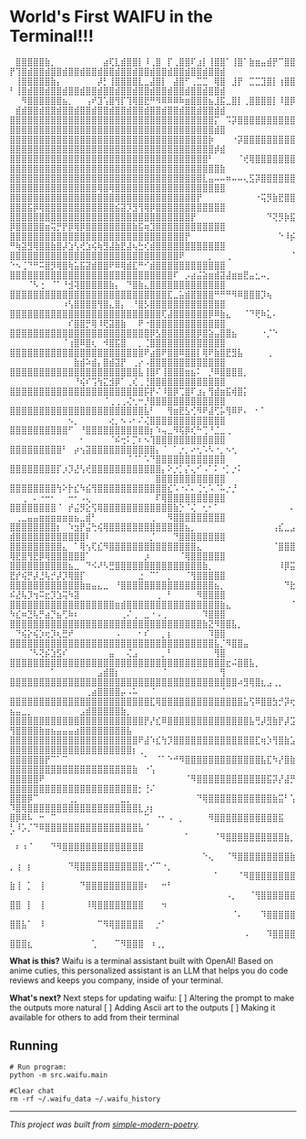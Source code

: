 # World's First WAIFU in the Terminal!!!

⠀⣿⣿⣿⣿⣿⣷⡀⠀⠀⠀⠀⠀⠀⠀⠀⣴⢏⣇⣾⣿⣿⡇⠸⢀⣿⠀⡏⢀⣿⣿⠏⣰⡇⢸⣿⣿⠁⢸⣿⠁⣷⣶⣤⣾⡟⠉⣿⣿⡟⢹⣿⣾⣿⣿⣾⣿⣿⣾⣿⣿⣾⣿⣿⣾⣿⣿⣾⣿⣿⣾⣿⣿⣾⣿⣿⣾⣿⣿⣾⣿⣿⣾⣿⣿⣾⠀⠀⠀⠀⠀⠀
⠀⢸⣿⣿⣿⣿⣿⣷⡄⠀⠀⠀⠀⠀⠀⡼⡃⢸⣿⣿⣿⣿⣇⣀⣼⣿⡇⠀⣼⣿⠋⢀⣉⣉⠀⢿⣿⠀⣸⡟⠀⣉⣉⣹⣿⡇⢰⣿⣿⠃⢸⣿⣾⣿⣿⣾⣿⣿⣾⣿⣿⣾⣿⣿⣾⣿⣿⣾⣿⣿⣾⣿⣿⣾⣿⣿⣾⣿⣿⣾⣿⣿⣾⣿⣿⣾⠀⠀⠀⠀⠀
⠀⠀⠻⣿⣿⣿⣿⣿⣿⣦⡀⠀⠀⢠⠞⣹⢡⣿⢻⡏⢹⢿⣿⣟⠛⠻⠿⠿⠿⠷⣶⣿⣿⣿⣦⣸⣯⣀⣿⡇⢀⣿⣿⣿⣿⡇⠸⣿⡿⠀⣾⣾⣿⣿⣾⣿⣿⣾⣿⣿⣾⣿⣿⣾⣿⣿⣾⣿⣿⣾⣿⣿⣾⣿⣿⣾⣿⣿⣾⣿⣿⣾⣿⣿⣾⣾⠀⠀⠀⠀
⣿⣿⣿⣿⣿⣿⣿⣿⣿⣿⣿⣿⣿⣿⣿⣿⣿⣿⣿⣿⣿⣿⣿⣿⣿⣿⣿⣿⣿⣿⣿⣿⣿⣿⣿⡍⠀⠩⡽⣿⣿⣿⣿⣿⣿⣿⣿⣿⣿⣿⣿⣿⣿⣿⣿⣿⣿⣿⣿⣿⣿⣿⣿⣿⣿⣿⣿⣿⣿⣿⣿⣿⣿⣿⣿⣿⣿⣿⣿⣿⣿⣿⣿⣿⣾⣿⠀
⣿⣿⣿⣿⣿⣿⣿⣿⣿⣿⣿⣿⣿⣿⣿⣿⣿⣿⣿⣿⣿⣿⣿⣿⣿⣿⣿⣿⣿⣿⣿⣿⣿⣿⡷⠀⠀⠀⠐⡽⣿⣿⣿⣿⣿⣿⣿⣿⣿⣿⣿⣿⣿⣿⣿⣿⣿⣿⣿⣿⣿⣿⣿⣿⣿⣿⣿⣿⣿⣿⣿⣿⣿⣿⣿⣿⣿⣿⣿⣿⣿⣿⣿⣿⡾⣾
⣿⣿⣿⣿⣿⣿⣿⣿⣿⣿⣿⣿⣿⣿⣿⣿⣿⣿⣿⣿⣿⣿⣿⣿⣿⣿⣿⣿⣿⣿⣿⣿⣿⣿⠃⠀⠀⠀⠀⠈⢞⢿⣿⣿⣿⣿⣿⣿⣿⣿⣿⣿⣿⣿⣿⣿⣿⣿⣿⣿⣿⣿⣿⣿⣿⣿⣿⣿⣿⣿⣿⣿⣿⣿⣿⣿⣿⣿⣿⣿⣿⣿⣿⣿⣿⣷
⣿⣿⣿⣿⣿⣿⣿⣿⣿⣿⣿⣿⣿⣿⣿⣿⣿⣿⣿⣿⣿⣿⣿⣿⣿⣿⣿⣿⣿⣿⣿⣿⣿⣇⣤⠤⠤⠶⠤⠤⢄⣫⡽⣿⣿⣿⣿⣿⣿⣿⣿⣿⣿⣿⣿⣿⣿⣿⣿⣿⣿⣿⣿⣿⢿⣿⢿⣿⣿⣿⣿⣿⣿⣿⣿⣿⣿⣿⣿⣿⣿⣿⣿⣿⣿⣿
⣿⣿⣿⣿⣿⣿⣿⣿⣿⣿⣿⣿⣿⣿⣿⣿⣿⣿⣿⣿⣿⣿⣿⣿⣿⣿⣿⣿⣿⣿⣿⣿⡟⠀⠀⠀⠀⠀⠀⠀⠀⠀⠐⢭⡻⣷⣟⣿⣿⣿⣿⣿⣯⡿⢿⣿⣿⣿⣿⣿⣿⣿⣿⣿⣿⣿⣿⣮⣽⡹⣻⢻⢿⡿⣿⣿⣿⣿⣿⣿⣿⣿⣿⣿⣿⣿
⣿⣿⣿⣿⣿⣿⣿⣿⣿⣿⣿⣿⣿⣿⣿⣿⣿⣿⣿⣿⣿⣿⣿⣿⣿⣿⣿⣿⣿⣿⣿⡟⠀⠀⠀⠀⠀⠀⠀⠀⠀⠀⠀⠀⠙⢝⡻⡷⣯⡿⣿⣿⣿⣿⣿⣶⢭⡛⡟⡿⢿⡿⣿⣿⣿⣿⣿⣿⣿⣿⣷⣯⢶⣹⣿⣿⣿⣿⣿⣿⣿⣿⣿⣿⣿⣿
⣿⣿⣿⣿⣿⣿⣿⣿⣿⣿⣿⣿⣿⣿⣿⣿⣿⣿⣿⣿⣿⣿⣿⣿⣿⣿⣿⣿⣿⣿⡟⠀⠀⠀⠀⠀⠀⠀⠀⠀⠀⠀⠀⠀⠀⠀⠑⠸⡮⠛⢷⣽⣻⢿⣿⣿⣷⣿⡼⣱⢣⢞⣱⢮⢷⣻⣼⣷⣟⣼⢦⣓⢎⣾⣿⣿⣿⣿⣿⣿⣿⣿⣿⣿⣿⣿
⣿⣿⣿⣿⣿⣿⣿⣿⣿⣿⣿⣿⣿⣿⣿⣿⣿⣿⣿⣿⣿⣿⣿⣿⣿⣿⣿⣿⣿⠟⠀⠀⠀⠀⡀⠀⠀⢀⠀⠀⠀⠀⠀⠀⠀⠀⠀⠀⠈⠑⠢⢈⠙⠛⠭⣿⡻⢿⣿⢷⣥⣯⣽⣾⣿⣿⠟⠿⢿⣾⣏⠛⠊⣾⣿⣿⣿⣿⣿⣿⣿⣿⣿⣿⣿⣿
⣿⣿⣿⣿⣿⣿⣿⣿⣿⣿⣿⣿⣿⣿⣿⣿⣿⣿⣿⣿⣿⣿⣿⣿⣿⣿⣿⣿⠏⠀⡠⣴⣬⣵⣶⣾⣽⣼⣶⣶⣟⣤⣂⠤⡀⠀⠀⠀⠀⠀⠀⠀⠈⠣⢐⠀⠈⠁⠘⣺⢽⣿⣿⣿⣿⣿⣷⡄⠀⠙⣿⣷⣄⣿⣿⣿⣿⣿⣿⣿⣿⣿⣿⣿⣿⣿
⣿⣿⣿⣿⣿⣿⣿⣿⣿⣿⣿⣿⣿⣿⣿⣿⣿⣿⣿⣿⣿⣿⣿⣿⣿⣿⣿⣏⣀⣥⣾⣿⣿⣿⣿⠛⠛⠛⠻⠿⣿⣿⣿⡹⢦⠀⠀⠀⠀⠀⠀⠀⠀⠀⠀⠀⠀⠀⠰⢣⣿⣿⣿⣿⢻⣿⣄⣿⡄⠀⠘⣿⡣⣿⣿⣿⣿⣿⣿⣿⣿⣿⣿⣿⣿⣿
⣿⣿⣿⣿⣿⣿⣿⣿⣿⣿⣿⣿⣿⣿⣿⣿⣿⣿⣿⣿⣿⣿⣿⣿⣿⣿⢏⣼⣿⣿⣿⣿⣿⣿⡿⠿⣷⣄⠀⠀⠈⠙⢟⠷⣅⠄⠀⠀⠀⠀⠀⠀⠀⠀⠀⠀⠀⠀⠀⠎⣿⣿⡛⢿⠸⢟⣽⣿⣷⠀⠀⠟⠐⣿⣿⣿⣿⣿⣿⣿⣿⣿⣿⣿⣿⣿
⣿⣿⣿⣿⣿⣿⣿⣿⣿⣿⣿⣿⣿⣿⣿⣿⣿⣿⣿⣿⣿⣿⣿⣿⡿⣣⣿⣿⣿⣿⣿⣿⡿⣿⣵⣤⣿⣿⣦⠀⠀⠀⠀⠐⡈⠑⠀⠀⠀⠀⠀⠀⠀⠀⠀⠀⠀⠀⠈⢰⣿⠿⣿⢆⠀⠺⣿⣯⣿⠀⠀⡀⢈⣿⣿⣿⣿⣿⣿⣿⣿⣿⣿⣿⣿⣿
⣿⣿⣿⣿⣿⣿⣿⣿⣿⣿⣿⣿⣿⣿⣿⣿⣿⣿⣿⣿⣿⣿⣿⠟⣴⣿⠟⣿⣿⠿⣿⣿⡇⢿⠟⣷⣿⣟⣻⣧⠀⠀⠀⠀⢀⠀⠀⠀⠀⠀⠀⠀⠀⠀⠀⠀⠀⠀⠀⠀⣷⣾⠵⣾⡄⣿⣾⣽⡟⠀⢀⡔⠠⣿⣿⣿⣿⣿⣿⣿⣿⣿⣿⣿⣿⣿
⣿⣿⣿⣿⣿⣿⣿⣿⣿⣿⣿⣿⣿⣿⣿⣿⣿⣿⣿⣿⣿⣿⣧⢸⣿⠏⢸⣿⣿⣿⣶⣦⠅⠀⡘⠿⣿⣿⣿⣿⡀⠀⠀⠀⠀⠀⠀⠀⠀⠀⠀⠀⠀⠀⠀⠀⠀⠀⠀⠀⠘⢮⠎⢩⢳⣍⣺⡿⠁⢀⢎⢀⢘⣿⣿⣿⣿⣿⣿⣿⣿⣿⣿⣿⣿⣿
⣿⣿⣿⣿⣿⣿⣿⣿⣿⣿⣿⣿⣿⣿⣿⣿⣿⣿⣿⣿⣿⣿⣿⡯⡟⠌⠸⣿⡿⢉⣿⠏⣰⡄⢻⣾⣶⣯⢾⣿⡅⠀⠀⠀⠀⠀⠀⠀⠀⠀⠀⠀⠀⠀⠀⠀⠀⠀⠀⠀⠀⠀⠀⠀⠀⠈⢀⢀⢀⢌⢂⠒⡘⣿⣿⣿⣿⣿⣿⣿⣿⣿⣿⣿⣿⣿
⣿⣿⣿⣿⣿⣿⣿⣿⣿⣿⣿⣿⣿⣿⣿⣿⣿⣿⣿⣿⣿⣿⣿⣧⠃⠀⠀⢻⣶⣟⣣⢊⠻⠟⣼⢋⡥⢻⠿⠟⠄⠀⠂⠁⠀⠀⠀⠀⠀⠀⠀⠀⠀⠀⠀⠀⠀⠀⠀⠢⡀⠀⠀⠀⠀⠀⢔⡀⠢⠠⠂⠌⢌⣿⣿⣿⣿⣿⣿⣿⣿⣿⣿⣿⣿⣿
⣿⣿⣿⣿⣿⣿⣿⣿⣿⣿⠋⠀⠘⣿⣿⣿⣿⣿⣿⣿⣿⣿⣿⣿⡆⠱⢤⣀⠻⢯⡿⢎⠓⢉⠘⣈⣀⢀⠀⠀⠀⠀⠀⠀⠀⠀⠀⠀⠀⠀⠀⠀⠀⠀⠀⠀⠀⠀⠀⠀⠀⠂⠀⠀⠀⠀⠈⠮⢒⠅⡉⠆⠢⢹⣿⣿⣿⣿⣿⣿⣿⣿⣿⣿⣿⣿
⣿⣿⣿⣿⣿⣿⣿⣿⣿⠃⠀⡴⢢⣽⣿⣿⣿⣿⣿⣿⣿⣿⣿⣿⣿⡄⠈⠀⠁⡐⡀⠔⢂⠡⠣⠐⡀⠢⢂⠀⠀⠀⠀⠀⠀⠀⠀⠀⠀⠀⠀⠀⠀⠀⠀⠀⠀⠀⠀⠀⠀⠀⠀⠀⠀⠀⠀⠀⠀⠈⠈⠁⠡⠙⣿⣿⣿⣿⣿⣿⣿⣿⣿⣿⣿⣿
⣿⣿⣿⣿⣿⣿⣿⣿⡏⡰⡹⣜⢣⢞⣿⣿⣿⣿⣿⣿⣿⣿⣿⣿⣿⣿⡄⠕⡐⡁⡌⢄⠊⠠⠁⠅⠐⡁⡐⠅⠀⠀⠀⠀⠀⠀⠀⠀⠀⠀⠀⠀⠀⠀⠀⠀⠀⠀⠀⠀⠀⠀⠀⠀⠀⠀⠀⠀⠀⠀⠀⠀⠀⠀⣿⣿⣿⣿⣿⣿⣿⣿⣿⣿⣿⣿
⣿⣿⣿⣿⣿⣿⣿⣿⢳⠕⡗⣎⠳⣮⢻⣿⣿⣿⣿⣿⣿⣿⣿⣿⣿⣿⣿⣎⠡⠐⠌⠄⢈⢂⠡⠈⠥⡐⡘⠀⠀⠀⠀⠀⠀⠀⠀⠀⠀⠀⠀⢀⠀⠄⠐⠒⠂⠀⠀⠒⠂⠠⢄⠀⠀⠀⠀⠀⠀⠀⠀⠀⠀⠀⠏⢿⣿⣿⣿⣿⣿⣿⣿⣿⣿⣿
⣿⣿⣿⣿⣿⣿⣿⣿⠈⠀⡞⣬⡻⣕⢫⢿⣿⣿⣿⣿⣿⣿⣿⣿⣿⣿⣿⣿⣷⡑⠈⢌⠀⢂⠂⠁⠀⠀⠀⠀⠀⠀⠀⠀⠀⠀⠀⠀⠄⠀⢀⣀⣤⣤⣶⣶⣶⣶⣶⣶⣦⣀⣾⠃⠀⠀⠀⠀⠀⠀⠀⠀⠀⢀⠀⠀⠻⣿⣿⣿⣿⣿⣿⣿⣿⣿
⣿⣿⣿⣿⣿⣿⣿⣿⡆⠀⠱⣲⡟⣬⢓⢮⢿⣿⣿⣿⣿⣿⣿⣿⣿⣿⣿⣿⣿⣿⣦⡀⠀⠀⠀⠀⠀⠀⠀⠀⠀⠀⠀⠀⠀⢠⣎⣀⣠⣾⣿⣿⣿⣿⣿⣿⣿⣿⣿⣿⣿⣿⠇⠀⠀⠀⠀⠀⠀⠀⠀⠀⠀⡈⠀⠀⠀⠙⣿⣿⣿⣿⣿⣿⣿⣿
⣿⣿⣿⣿⣿⣿⣿⣿⣿⣄⠀⠁⢿⢢⢏⣎⠻⣿⣿⣿⣿⣿⣿⣿⣿⣿⣿⣿⣿⣿⣿⣿⣄⠀⠀⠀⠀⠀⠀⠀⠀⠀⠀⠀⠀⠈⣿⣿⣿⢿⣟⣿⢻⣟⡿⢿⣿⣿⣿⣿⣿⣿⠁⠀⠀⠀⠀⠀⠀⠀⠀⠀⡰⠀⠀⠀⠀⠀⠈⢿⣿⣿⣿⣿⣿⣿
⣿⣿⣿⣿⣿⣿⣿⣿⣿⣿⣦⣀⠀⠙⠪⠜⠣⣛⣿⣿⣿⣿⣿⣿⣿⣿⣿⣿⣿⣿⣿⣿⣿⣷⡀⠀⠀⠀⠀⠀⠀⠀⠀⠀⠀⠀⠸⡿⣭⣟⡞⢮⡛⡼⣘⢧⡚⡼⡹⢿⣿⡏⠀⠀⠀⠀⠀⠀⠀⠀⠀⣐⠀⠉⠁⠀⡀⠀⠀⠈⢻⣿⣿⣿⣿⣿
⣿⣿⣿⣿⣿⣿⣿⣿⣿⣿⣿⣿⣷⣶⣤⣄⣀⠀⠘⣿⣿⣿⣿⣿⣿⣿⣿⣿⣿⣿⣿⣿⣿⣿⣿⣦⡀⠀⠀⠀⠀⠀⠀⠀⠀⠀⠀⠙⣗⠮⣜⢧⡹⢲⠭⣖⡹⣱⢭⠳⣽⠀⠀⠀⠀⠀⠀⠀⠀⠀⠀⠀⠀⠀⢀⠀⠃⠀⠀⠀⠀⠻⣿⣿⣿⣿
⣿⣿⣿⣿⣿⣿⣿⣿⣿⣿⣿⣿⣿⣿⣿⣿⣿⣿⣶⣾⣿⣿⣿⣿⣿⣿⣿⣿⣿⣿⣿⣿⣿⣿⣿⣿⣷⣄⠀⠀⠀⠀⠀⠀⠀⠀⠀⠀⠈⠳⣎⠶⣙⢧⡛⣴⡙⣦⢋⠷⠆⠀⠀⠀⠀⠀⠀⠀⢀⠌⢀⠀⣀⠐⠠⢀⠀⠀⠀⠀⠀⠀⠹⣿⣿⣿
⣿⣿⣿⣿⣿⣿⣿⣿⣿⣿⣿⣿⣿⣿⣿⣿⣿⣿⣿⣿⣿⣿⣿⣿⣿⣿⣿⣿⣿⣿⣿⣿⣿⣷⣝⠻⣿⣿⣧⡀⠀⠀⠀⠀⠀⠀⠀⠀⠀⠀⠙⢮⡕⢮⡱⢖⡹⢆⣛⠞⠀⠀⠀⠀⠀⠀⠀⠠⠀⠀⠀⠂⠎⠀⠀⡀⡆⠀⠀⠀⠀⠀⠀⠹⣿⣿
⣿⣿⣿⣿⣿⣿⣿⣿⣿⣿⣿⣿⣿⣿⣿⣿⣿⣿⣿⣿⣿⣿⣿⣿⣿⣿⣿⣿⣿⣿⣿⣿⣿⣿⣿⣧⡈⠻⣿⣿⣤⠀⠀⠀⠀⠀⠀⠀⠀⠀⠀⠀⠈⠣⢝⡮⣱⣫⠎⠀⠀⠀⠀⠀⠀⠀⣤⠀⠀⢌⣠⠀⠀⠀⠀⡀⠃⠀⠀⠀⠀⠀⠀⠀⢻⣿
⣿⣿⣿⣿⣿⣿⣿⣿⣿⣿⣿⣿⣿⣿⣿⣿⣿⣿⣿⣿⣿⣿⣿⣿⣿⣿⣿⣿⣿⣿⣿⣿⣿⣿⣿⣿⣿⣖⠬⣿⣿⣧⡀⠀⠀⠀⠀⠀⠀⠀⠀⠀⠀⠀⠀⠀⠁⠀⠀⠀⠀⠀⠀⠀⣠⣾⣿⡆⠀⠀⠀⠀⠀⠀⠀⠈⠀⠀⠀⠀⠀⠀⠀⠀⠀⢻
⣿⣿⣿⣿⣿⣿⣿⣿⣿⣿⣿⣿⣿⣿⣿⣿⣿⣿⣿⣿⣿⣿⣿⣿⣿⣿⣿⣿⣿⣿⣿⣿⣿⣿⣿⣿⣿⣿⣿⠴⣻⢿⣿⣆⣠⢀⡀⠀⠀⠀⠀⠀⠀⠀⠀⠀⠀⠀⠀⠀⠀⠀⢀⣴⣿⣿⣿⣿⡤⠠⠥⠀⠀⠈⠀⠀⠀⠀⠀⠀⠀⠀⠀⠀⠀⠈
⣿⣿⣿⣿⣿⣿⣿⣿⣿⣿⣿⣿⣿⣿⣿⣿⣿⣿⣿⣿⣿⣿⣿⣿⣏⢿⣿⣿⣿⣿⣿⣿⣿⣿⣿⣿⣿⣿⣿⣿⣥⢫⠿⣿⣿⣳⡚⡽⢖⣦⣤⣀⡀⠀⠀⠀⠀⠀⠀⠀⠀⣠⣾⣿⣿⣿⣿⣿⣷⡀⠀⠀⠀⠀⠀⠀⠀⠀⠀⠀⠀⠀⠀⠀⠀⠀
⣿⣿⣿⣿⣿⣿⣿⣿⣿⣿⣿⣿⣿⣿⣿⣿⣿⣿⣿⣿⣿⣿⣿⡟⡜⣎⠿⣿⣿⣿⣿⣿⣿⣿⣿⣿⣿⣿⣿⣿⣿⣧⢛⡼⣻⣷⡟⡼⣩⢻⣿⣿⣿⣿⣷⣶⣦⣤⣤⣤⣴⣿⣿⣿⣿⣿⣿⣿⣿⣧⠀⠀⠀⠀⠀⠀⠀⠀⠀⠀⠀⠀⠀⠀⠀⠀
⣿⣿⣿⣿⣿⣿⣿⣿⣿⣿⣿⣿⣿⣿⣿⣿⣿⣿⣿⣿⣿⣿⠟⣼⠱⣎⢳⡹⣿⣿⣿⣿⣿⣿⣿⣿⣿⣿⣿⣿⣿⣿⣏⢶⡱⢻⣿⣷⣡⣿⣿⣿⣿⣿⣿⣿⣿⣿⣿⣿⣿⣿⣿⣿⣿⣿⣿⣿⣿⣿⡆⢀⠀⠀⠀⠀⠀⠀⠀⠀⠀⠀⠀⠀⠀⠀
⣿⣿⣿⣿⣿⣿⡟⠉⠁⠉⠀⠀⠀⠀⠀⠀⠀⠀⠀⠀⠀⠀⠀⠁⠀⠈⠁⠑⠚⠻⣿⣿⣿⣿⣿⣿⣿⣿⣿⣿⣿⣿⣿⣧⣏⠳⡜⣿⣷⣿⣿⣿⣿⣿⣿⣿⣿⣿⣿⣿⣿⣿⣿⣿⣿⣿⣿⣿⣿⣿⣷⠀⠐⢡⠀⠀⠀⠀⠀⠀⠀⠀⠀⠀⠀⠀
⣿⣿⣿⣿⣿⠟⠀⠀⠀⠀⠀⠀⠀⠀⠀⠀⠀⠀⠀⠀⠀⠀⠀⠀⠀⠀⠀⠀⠀⠀⠈⠻⣿⣿⣿⣿⣿⣿⣿⣿⣿⣿⣿⣿⣯⡽⡜⣼⡛⣿⣿⣿⣿⣿⣿⣿⣿⣿⣿⣿⣿⣿⣿⣿⣿⣿⣿⣿⣿⣿⣿⡂⢘⠌⠀⠀⠀⠀⠀⠀⠀⠀⠀⠀⠀⠀
⣿⣿⣿⡿⠉⠀⠀⠀⠀⠀⢀⡀⠀⠀⠀⠀⠀⠀⠀⣀⡀⠀⠀⠀⠀⠀⠀⠀⠀⠀⠀⠀⠙⢿⣿⣿⣿⣿⣿⣿⣿⣿⣿⣿⣿⣷⣭⠃⢡⠹⣿⢿⣿⣿⣿⣿⣿⣿⣿⣿⣿⣿⣿⣿⣿⣿⣿⣿⣿⣿⣿⣇⡰⡆⠀⠀⠀⠀⠀⠀⠀⠀⠀⠀⠀⠀
⣿⡿⠿⠧⠀⠒⠀⠉⠀⠀⠀⠀⠀⠀⠀⠀⠀⠀⠀⠀⠀⠀⠀⠉⠀⠐⠂⠠⠀⡀⠀⠀⠀⠀⠻⣿⣿⣿⣿⣿⣿⣿⣿⣿⣿⣿⣯⠀⠀⢃⠸⡡⡈⠙⠿⣿⣿⣿⣿⣿⣿⣿⣿⣿⣿⣿⣿⣿⣿⣿⣿⣧⠈⠀⠀⠀⠀⠀⠀⠀⠀⠀⠀⠀⠀⠀
⠁⠀⠀⠀⠀⠀⠀⠀⠀⠀⠀⠀⠀⠀⠀⠀⠀⠀⠀⠀⠀⠀⠀⠀⠀⠀⠀⠀⠀⠀⠁⠀⠀⠀⠀⠈⠻⣿⣿⣿⣿⣿⣿⣿⣿⣿⣿⣷⡀⠀⠆⠰⠈⠀⠀⠀⠙⠻⣿⣿⣿⣿⣿⣿⣿⣿⣿⣿⣿⣿⣿⣿⠀⠀⠀⠀⠀⠀⠀⠀⠀⠀⠀⠀⠀⠀
⠀⠀⠀⠀⠀⠀⠀⠀⠀⠀⠀⠀⠀⠀⠀⠀⠀⠀⠀⠀⠀⠀⠀⠀⠀⠀⠀⠀⠀⠀⠀⠀⠀⠑⢄⠀⠀⠈⠻⣿⣿⣿⣿⣿⣿⣿⣿⣿⣷⡀⢰⠀⡆⠀⠀⠀⠀⠀⠀⠙⢿⣿⣿⣿⣿⣿⣿⣿⣿⣿⣿⣿⢂⠊⠉⠐⡀⠀⠀⠀⠀⠀⠀⠀⠀⠀
⠀⠀⠀⠀⠀⠀⠀⠀⠀⠀⠀⠀⠀⠀⠀⠀⠀⠀⠀⠀⠀⠀⠀⠀⠀⠀⠀⠀⠀⠀⠀⠀⠀⠀⠀⠁⠀⠀⠀⠈⠻⣿⣿⣿⣿⣿⣿⣿⣿⣷⢸⠀⡁⠀⢸⠀⠀⠀⠀⠀⠀⠙⣿⣿⣿⣿⣿⣿⣿⣿⣿⣿⠆⠀⠀⠒⠃⠀⠀⠀⠀⠀⠀⠀⠀⠀
⠀⠀⠀⠀⠀⠀⠀⠀⠀⠀⠀⠀⠀⠀⠀⠀⠀⠀⠀⠀⠀⠀⠀⠀⠀⠀⠀⠀⠀⠀⠀⠀⠀⠀⠀⠀⠀⠠⡀⠀⠀⠈⢻⣿⣿⣿⣿⣿⣿⣿⣿⠀⡇⠀⢸⠀⠀⠀⠀⠀⠀⠀⠸⢿⣿⣿⣿⣿⣿⣿⣿⣿⠀⠀⠀⠲⠀⠀⠀⠀⠀⠀⠀⠀⠀⠀
⠀⠀⠀⠀⠀⠀⠀⠀⠀⠀⠀⠀⠀⠀⠀⠀⠀⠀⠀⠀⠀⠀⠀⠀⠀⠀⠀⠀⠀⠀⠀⠀⠀⠀⠀⠀⠀⠀⠈⠄⠀⠀⠀⠹⣿⣿⣿⣿⣿⣿⣿⣧⠁⠀⠸⠀⠀⠀⠀⠀⠀⠀⠀⠀⠉⠻⢿⣿⣿⣿⣿⣿⠀⠀⡐⠁⠀⠀⠀⠀⠀⠀⠀⠀⠀⠀
⠀⠀⠀⠀⠀⠀⠀⠀⠀⠀⠀⠀⠀⠀⠀⠀⠀⠀⠀⠀⠀⠀⠀⠀⠀⠀⠀⠀⠀⠀⠀⠀⠀⠀⠀⠀⠀⠀⠀⠀⠠⠀⠀⠀⠹⣿⣿⣿⣿⣿⣿⣿⣆⠀⠀⠀⠀⠀⠀⠀⠀⠀⠀⢁⠀⠀⠀⠉⠻⣿⣿⣿⠀⠰⢀⡀⠀⠀⠀⠀⠀⠀⠀⠀⠀⠀⠀⠀⠀⠀




**What is this?**
Waifu is a terminal assistant built with OpenAI! Based on anime cuties, this personalized assistant is an LLM that helps you do code reviews and keeps you company, inside of your terminal. 

**What's next?**
Next steps for updating waifu:
[ ] Altering the prompt to make the outputs more natural
[ ] Adding Ascii art to the outputs
[ ] Making it available for others to add from their terminal

## Running

```shell
# Run program: 
python -m src.waifu.main

#Clear chat
rm -rf ~/.waifu_data ~/.waifu_history
```

* * *

*This project was built from
[simple-modern-poetry](https://github.com/jlevy/simple-modern-poetry).*
